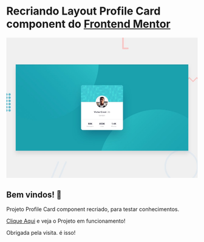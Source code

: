 # Recriando Layout  Profile Card component do [Frontend Mentor](frontendmentor.io/solutions)

![Design preview for the Profile card component coding challenge](./design/desktop-preview.jpg)

## Bem vindos! 👋

Projeto Profile Card component recriado, para testar conhecimentos.

[Clique Aqui](https://athaistardy.github.io/profileCard/) e veja o Projeto em funcionamento!

Obrigada pela visita.
é isso!
